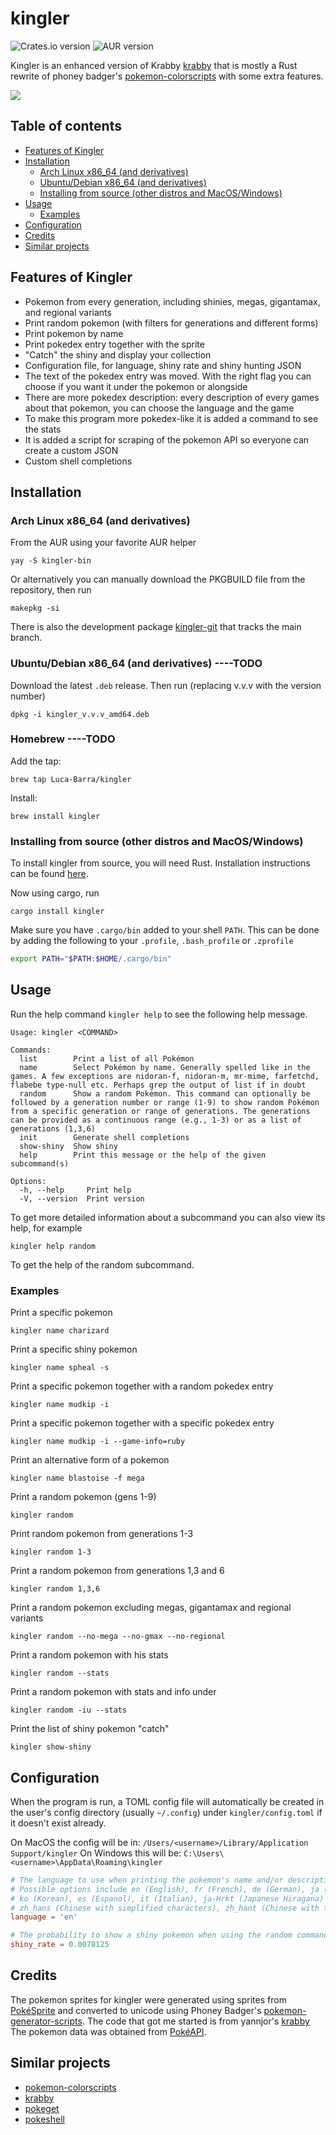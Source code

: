 # kingler

![Crates.io version](https://img.shields.io/crates/v/kingler?v=1)
![AUR version](https://img.shields.io/aur/version/kingler-bin?v=1)

Kingler is an enhanced version of Krabby [krabby](https://github.com/yannjor/krabby) that is mostly a Rust rewrite of phoney badger's [pokemon-colorscripts](https://gitlab.com/phoneybadger/pokemon-colorscripts)
with some extra features.

![](https://art.pixilart.com/4cd54b1841a761c.png)

## Table of contents
* [Features of Kingler](#features)
* [Installation](#installation)
  * [Arch Linux x86_64 (and derivatives)](#arch-linux-x86_64-and-derivatives)
  * [Ubuntu/Debian x86_64 (and derivatives)](#ubuntudebian-x86_64-and-derivatives)
  * [Installing from source (other distros and MacOS/Windows)](#installing-from-source-other-distros-and-macoswindows)
* [Usage](#usage)
  * [Examples](#examples)
* [Configuration](#configuration)
* [Credits](#credits)
* [Similar projects](#similar-projects)


## Features of Kingler
- Pokemon from every generation, including shinies, megas, gigantamax, and regional variants
- Print random pokemon (with filters for generations and different forms)
- Print pokemon by name
- Print pokedex entry together with the sprite
- "Catch" the shiny and display your collection
- Configuration file, for language, shiny rate and shiny hunting JSON
- The text of the pokedex entry was moved. With the right flag you can choose if you want it under the pokemon or alongside
- There are more pokedex description: every description of every games about that pokemon, you can choose the language and
  the game
- To make this program more pokedex-like it is added a command to see the stats
- It is added a script for scraping of the pokemon API so everyone can create a custom JSON
- Custom shell completions


## Installation

### Arch Linux x86_64 (and derivatives)

From the AUR using your favorite AUR helper

```
yay -S kingler-bin
```

Or alternatively you can manually download the PKGBUILD file from the repository, then run
```
makepkg -si
```

There is also the development package [kingler-git](https://aur.archlinux.org/packages/kingler-git) that tracks the main branch.

### Ubuntu/Debian x86_64 (and derivatives) ----TODO

Download the latest `.deb` release. Then run (replacing v.v.v with the version number)
```
dpkg -i kingler_v.v.v_amd64.deb
```

### Homebrew ----TODO

Add the tap:
```
brew tap Luca-Barra/kingler
```

Install:
```
brew install kingler
```

### Installing from source (other distros and MacOS/Windows)

To install kingler from source, you will need Rust. Installation instructions can be found [here](https://www.rust-lang.org/learn/get-started).

Now using cargo, run
```
cargo install kingler
```
Make sure you have `.cargo/bin` added to your shell `PATH`. This can be done by adding the following to your `.profile`, `.bash_profile` or `.zprofile`
```sh
export PATH="$PATH:$HOME/.cargo/bin"
```

## Usage
Run the help command `kingler help` to see the following help message.

```
Usage: kingler <COMMAND>

Commands:
  list        Print a list of all Pokémon
  name        Select Pokémon by name. Generally spelled like in the games. A few exceptions are nidoran-f, nidoran-m, mr-mime, farfetchd, flabebe type-null etc. Perhaps grep the output of list if in doubt
  random      Show a random Pokémon. This command can optionally be followed by a generation number or range (1-9) to show random Pokémon from a specific generation or range of generations. The generations can be provided as a continuous range (e.g., 1-3) or as a list of generations (1,3,6)
  init        Generate shell completions
  show-shiny  Show shiny
  help        Print this message or the help of the given subcommand(s)

Options:
  -h, --help     Print help
  -V, --version  Print version
```
To get more detailed information about a subcommand you can also view its help, for example
```
kingler help random
```
To get the help of the random subcommand.

### Examples
Print a specific pokemon
```
kingler name charizard
```
Print a specific shiny pokemon
```
kingler name spheal -s
```
Print a specific pokemon together with a random pokedex entry
```
kingler name mudkip -i
```
Print a specific pokemon together with a specific pokedex entry
```
kingler name mudkip -i --game-info=ruby
```
Print an alternative form of a pokemon
```
kingler name blastoise -f mega
```
Print a random pokemon (gens 1-9)
```
kingler random
```
Print random pokemon from generations 1-3
```
kingler random 1-3
```
Print a random pokemon from generations 1,3 and 6
```
kingler random 1,3,6
```
Print a random pokemon excluding megas, gigantamax and regional variants
```
kingler random --no-mega --no-gmax --no-regional
```
Print a random pokemon with his stats
```
kingler random --stats
```
Print a random pokemon with stats and info under
```
kingler random -iu --stats
```
Print the list of shiny pokemon "catch"
```
kingler show-shiny
```
## Configuration
When the program is run, a TOML config file will automatically be created in the user's config
directory (usually `~/.config`) under `kingler/config.toml` if it doesn't exist already. 

On MacOS the config will be in: `/Users/<username>/Library/Application Support/kingler`
On Windows this will be: `C:\Users\<username>\AppData\Roaming\kingler`

```toml
# The language to use when printing the pokemon's name and/or description.
# Possible options include en (English), fr (French), de (German), ja (Japanese),
# ko (Korean), es (Espanol), it (Italian), ja-Hrkt (Japanese Hiragana) 
# zh_hans (Chinese with simplified characters), zh_hant (Chinese with traditional characters)
language = 'en'

# The probability to show a shiny pokemon when using the random command
shiny_rate = 0.0078125
```

## Credits
The pokemon sprites for kingler were generated using sprites from [PokéSprite](https://msikma.github.io/pokesprite/)
and converted to unicode using Phoney Badger's [pokemon-generator-scripts](https://gitlab.com/phoneybadger/pokemon-generator-scripts).
The code that got me started is from yannjor's [krabby](https://github.com/yannjor/krabby) 
The pokemon data was obtained from [PokéAPI](https://github.com/PokeAPI/pokeapi).


## Similar projects
- [pokemon-colorscripts](https://gitlab.com/phoneybadger/pokemon-colorscripts)
- [krabby](https://github.com/yannjor/krabby)
- [pokeget](https://github.com/talwat/pokeget)
- [pokeshell](https://github.com/acxz/pokeshell)
